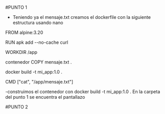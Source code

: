 #PUNTO 1

- Teniendo ya el mensaje.txt creamos el dockerfile con la siguiente estructura usando nano


FROM alpine:3.20

RUN apk add --no-cache curl

WORKDIR /app

contenedor
COPY mensaje.txt .

docker build -t mi_app:1.0 .

CMD ["cat", "/app/mensaje.txt"]

-construimos el contenedor con docker build -t mi_app:1.0 .
En la carpeta del punto 1 se encuentra el pantallazo

#PUNTO 2
